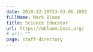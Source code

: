 ```yaml
---
date: 2018-12-18T23:03:06.180Z
fullName: Mark Bloom
title: Science Educator
url: https://mbloom.bscs.org/
# url: ""
page: staff-directory
---
```

